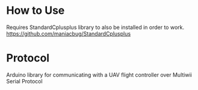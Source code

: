 # How to Use

Requires StandardCplusplus library to also be installed in order to work.
https://github.com/maniacbug/StandardCplusplus 

# Protocol
Arduino library for communicating with a UAV flight controller over Multiwii Serial Protocol
